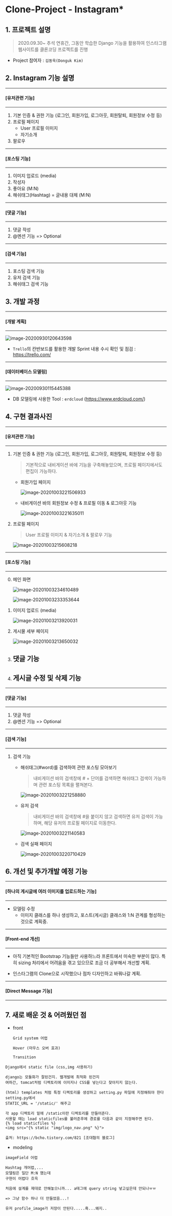 # Clone-Project - Instagram*



## 1. 프로젝트 설명

> 2020.09.30~ 추석 연휴간, 그동안 학습한 Django 기능을 활용하여 인스타그램 웹사이트를 클론코딩 프로젝트를 진행

- Project 참여자 : `김동욱(Donguk Kim)` 



## 2. Instagram 기능 설명

---

#### [유저관련 기능]

---

1. 기본 인증 & 권한 기능 (로그인, 회원가입, 로그아웃, 회원탈퇴, 회원정보 수정 등)
2. 프로필 페이지
   - User 프로필 이미지
   - 자기소개
3. 팔로우



---

#### [포스팅 기능]

---

1. 이미지 업로드 (media)
2. 작성자
3. 좋아요 (M:N)
4. 해쉬태그(Hashtag) = 글내용 대체 (M:N)



---

#### [댓글 기능]

----

1. 댓글 작성
2. @멘션 기능 => Optional



---

#### [검색 기능]

---

1. 포스팅 검색 기능
2. 유저 검색 기능
3. 해쉬태그 검색 기능





## 3. 개발 과정

---

#### [개발 계획]

---

![image-20200930120643598](README.assets/image-20200930120643598.png)

- `Trello`의 칸반보드를 활용한 개발 Sprint 내용 수시 확인 및 점검 : https://trello.com/



---

#### [데이터베이스 모델링]

---

![image-20200930115445388](README.assets/image-20200930115445388.png)

- DB 모델링에 사용한 Tool : `erdcloud` (https://www.erdcloud.com/)





## 4. 구현 결과사진

---

#### [유저관련 기능]

---

1. 기본 인증 & 권한 기능 (로그인, 회원가입, 로그아웃, 회원탈퇴, 회원정보 수정 등)

   > 기본적으로 내비게이션 바에 기능을 구축해놓았으며, 프로필 페이지에서도 편집이 가능하다.

   - 회원가입 페이지

     ![image-20201003221506933](README.assets/image-20201003221506933.png)

     

   - 내비게이션 바의 회원정보 수정 & 프로필 이동 & 로그아웃 기능

     ![image-20201003221635011](README.assets/image-20201003221635011.png)

     

   

2. 프로필 페이지

   > User 프로필 이미지 & 자기소개 & 팔로우 기능

   ![image-20201003215608218](README.assets/image-20201003215608218.png)

   

   



---

#### [포스팅 기능]

---

0. 메인 화면

   ![image-20201003234610489](README.assets/image-20201003234610489.png)

   ![image-20201003233353644](README.assets/image-20201003233353644.png)



1. 이미지 업로드 (media)

   ![image-20201003213920031](README.assets/image-20201003213920031.png)

   

2. 게시물 세부 페이지

   ![image-20201003213650032](file://C:/Users/dongu/Desktop/clone-pjt/README.assets/image-20201003213650032.png?lastModify=1601729023)



3. 댓글 기능
   - 



3. 게시글 수정 및 삭제 기능
   - 



---

#### [댓글 기능]

----

1. 댓글 작성
2. @멘션 기능 => Optional



---

#### [검색 기능]

---

1. 검색 기능

   - 해쉬태그(#word)를 검색하여 관련 포스팅 모아보기

     > 내비게이션 바의 검색창에 # + 단어를 검색하면 해쉬태그 검색이 가능하며 관련 포스팅 목록을 펼쳐본다.

      ![image-20201003221258880](README.assets/image-20201003221258880.png)

     

   - 유저 검색

     > 내비게이션 바의 검색창에 #을 붙이지 않고 검색하면 유저 검색이 가능하며, 해당 유저의 프로필 페이지로 이동한다.

     ![image-20201003221140583](README.assets/image-20201003221140583.png)

     

   - 검색 실패 페이지

     ![image-20201003220710429](README.assets/image-20201003220710429.png)





## 6. 개선 및 추가개발 예정 기능

---

#### [하나의 게시글에 여러 이미지를 업로드하는 기능]

---

- 모델링 수정
  - 이미지 클래스를 하나 생성하고, 포스트(게시글) 클래스와 1:N 관계를 형성하는 것으로 계획중.





---

#### [Front-end 개선]

---

- 아직 기본적인 Bootstrap 기능들만 사용하느라 프론트에서 미숙한 부분이 많다. 특히 sizing 처리에서 어려움을 겪고 있으므로 조금 더 공부해서 개선할 계획.

- 인스타그램의 Clone으로 시작했으나 점차 디자인하고 바꿔나갈 계획.





---

#### [Direct Message 기능]

---















## 7. 새로 배운 것 & 어려웠던 점

- front

  ```
  Grid system 어렵
  ```

  ```
  Hover (마우스 오버 효과)
  
  Transition
  ```

```
Django에서 static file (css,img 사용하기)

django는 모듈화가 잘된건지. 웹개발에 최적화 된건지
여하간, tomcat처럼 디렉토리에 이미지나 CSS를 넣는다고 찾아지지 않는다.

(html) templates 처럼 특정 디렉토리를 생성하고 setting.py 파일에 지정해줘야 한다
setting.py에서
STATIC_URL = '/static/' 해주고

각 app 디렉토리 밑에 /static이란 디렉토리를 만들어준다.
사용할 때는 load staticfiles를 불러준후에 경로를 다음과 같이 지정해주면 된다.
{% load staticfiles %}
<img src="{% static "img/logo_nav.png" %}">

출처: https://bcho.tistory.com/821 [조대협의 블로그]
```





- modeling

```
imageField 어렵
```





```
Hashtag 개어렵,...
모델링은 일단 M:N 했는데
구현이 어렵다 흐윽
```





```
처음에 설계를 제대로 안해놓으니까... a태그에 query string 넣고싶은데 안되나ㅠㅠ

=> 그냥 함수 하나 더 만들었음...!
```



```
유저 profile_image가 저장이 안된다.....흑...왜지..
```

